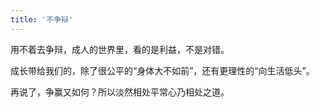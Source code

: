 ```yaml
---
title: '不争辩'
---
```

用不着去争辩，成人的世界里，看的是利益，不是对错。  
  
成长带给我们的，除了很公平的“身体大不如前”，还有更理性的“向生活低头”。

再说了，争赢又如何？所以淡然相处平常心乃相处之道。
